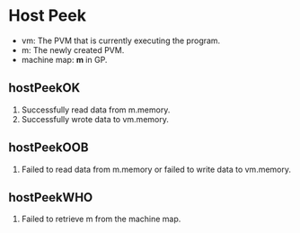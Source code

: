 # Host Peek  
- vm: The PVM that is currently executing the program.  
- m: The newly created PVM.  
- machine map: **m** in GP.

## hostPeekOK  
1. Successfully read data from m.memory.  
2. Successfully wrote data to vm.memory.  

## hostPeekOOB  
1. Failed to read data from m.memory or failed to write data to vm.memory.  

## hostPeekWHO  
1. Failed to retrieve m from the machine map.  